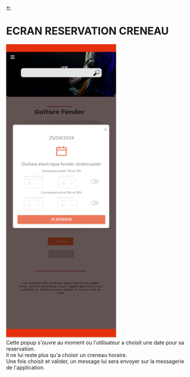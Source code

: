<link rel="stylesheet" href="../style.css"/>

[<span class="icon-big">&#8592;</span>](../2-analyse.md)

# ECRAN RESERVATION CRENEAU

<img src="./reservation-creneau.png" class="img-center" width="300px" height="800px">

<br>
Cette popup s'ouvre au moment ou l'utilisateur a choisit une date pour sa reservation.<br>
Il ne lui reste plus qu'a choisir un creneau horaire.<br>
Une fois choisit et valider, un message lui sera envoyer sur la messagerie de l'application.<br>